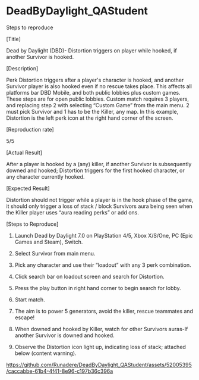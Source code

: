 # DeadByDaylight_QAStudent

Steps to reproduce

[Title]

Dead by Daylight (DBD)- Distortion triggers on player while hooked, if another Survivor is hooked.

[Description]

Perk Distortion triggers after a player's character is hooked, and another Survivor player is also hooked even if no rescue takes place. This affects all platforms bar DBD Mobile, and both public lobbies plus custom games. These steps are for open public lobbies. Custom match requires 3 players, and replacing step 2 with selecting “Custom Game” from the main menu. 2 must pick Survivor and 1 has to be the Killer, any map. In this example, Distortion is the left perk icon at the right hand corner of the screen.

[Reproduction rate] 

5/5

[Actual Result]

After a player is hooked by a (any) killer, if another Survivor is subsequently downed and hooked; Distortion triggers for the first hooked character, or any character currently hooked.

[Expected Result]

Distortion should not trigger while a player is in the hook phase of the game, it should only trigger a loss of stack / block Survivors aura being seen when the Killer player uses “aura reading perks” or add ons.

[Steps to Reproduce]

1. Launch Dead by Daylight 7.0 on PlayStation 4/5, Xbox X/S/One, PC (Epic Games and Steam), Switch.

2. Select Survivor from main menu.

3. Pick any character and use their “loadout” with any 3 perk combination. 

4. Click search bar on loadout screen and search for Distortion.

5. Press the play button in right hand corner to begin search for lobby.

6. Start match.

7. The aim is to power 5 generators, avoid the killer, rescue teammates and escape!

8. When downed and hooked by Killer, watch for other Survivors auras-If another Survivor is downed and hooked.

9. Observe the Distortion icon light up, indicating loss of stack; attached below (content warning).

https://github.com/Runadere/DeadByDaylight_QAStudent/assets/52005395/caccabbe-61b4-4f41-8e96-c197b36c396a


